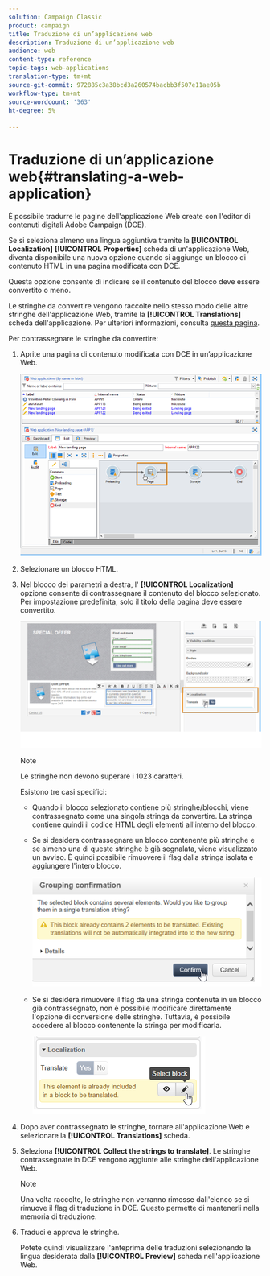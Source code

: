 ```yaml
---
solution: Campaign Classic
product: campaign
title: Traduzione di un’applicazione web
description: Traduzione di un’applicazione web
audience: web
content-type: reference
topic-tags: web-applications
translation-type: tm+mt
source-git-commit: 972885c3a38bcd3a260574bacbb3f507e11ae05b
workflow-type: tm+mt
source-wordcount: '363'
ht-degree: 5%

---
```



# Traduzione di un’applicazione web{#translating-a-web-application}

È possibile tradurre le pagine dell&#39;applicazione Web create con l&#39;editor di contenuti digitali  Adobe Campaign (DCE).

Se si seleziona almeno una lingua aggiuntiva tramite la **[!UICONTROL Localization]** **[!UICONTROL Properties]** scheda di un&#39;applicazione Web, diventa disponibile una nuova opzione quando si aggiunge un blocco di contenuto HTML in una pagina modificata con DCE.

Questa opzione consente di indicare se il contenuto del blocco deve essere convertito o meno.

Le stringhe da convertire vengono raccolte nello stesso modo delle altre stringhe dell&#39;applicazione Web, tramite la **[!UICONTROL Translations]** scheda dell&#39;applicazione. Per ulteriori informazioni, consulta [questa pagina](../../web/using/translating-a-web-form.md).

Per contrassegnare le stringhe da convertire:

1. Aprite una pagina di contenuto modificata con DCE in un’applicazione Web.

   ![](assets/dce_translation_3.png)

1. Selezionare un blocco HTML.
1. Nel blocco dei parametri a destra, l&#39; **[!UICONTROL Localization]** opzione consente di contrassegnare il contenuto del blocco selezionato. Per impostazione predefinita, solo il titolo della pagina deve essere convertito.

   ![](assets/dce_translation_1.png)

   >[!NOTE]
   >
   >Le stringhe non devono superare i 1023 caratteri.

   Esistono tre casi specifici:

   * Quando il blocco selezionato contiene più stringhe/blocchi, viene contrassegnato come una singola stringa da convertire. La stringa contiene quindi il codice HTML degli elementi all&#39;interno del blocco.
   * Se si desidera contrassegnare un blocco contenente più stringhe e se almeno una di queste stringhe è già segnalata, viene visualizzato un avviso. È quindi possibile rimuovere il flag dalla stringa isolata e aggiungere l&#39;intero blocco.

      ![](assets/dce_translation_4.png)

   * Se si desidera rimuovere il flag da una stringa contenuta in un blocco già contrassegnato, non è possibile modificare direttamente l&#39;opzione di conversione delle stringhe. Tuttavia, è possibile accedere al blocco contenente la stringa per modificarla.

      ![](assets/dce_translation_2.png)

1. Dopo aver contrassegnato le stringhe, tornare all&#39;applicazione Web e selezionare la **[!UICONTROL Translations]** scheda.
1. Seleziona **[!UICONTROL Collect the strings to translate]**. Le stringhe contrassegnate in DCE vengono aggiunte alle stringhe dell&#39;applicazione Web.

   >[!NOTE]
   >
   >Una volta raccolte, le stringhe non verranno rimosse dall&#39;elenco se si rimuove il flag di traduzione in DCE. Questo permette di mantenerli nella memoria di traduzione.

1. Traduci e approva le stringhe.

   Potete quindi visualizzare l&#39;anteprima delle traduzioni selezionando la lingua desiderata dalla **[!UICONTROL Preview]** scheda nell&#39;applicazione Web.


